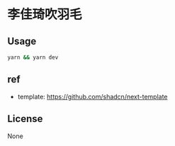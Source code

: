 # 李佳琦吹羽毛

## Usage

```bash
yarn && yarn dev
```

## ref

- template: https://github.com/shadcn/next-template

## License

None
